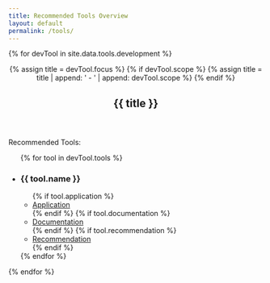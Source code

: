 ```yaml
---
title: Recommended Tools Overview
layout: default
permalink: /tools/
---
```


<div class="row">

{% for devTool in site.data.tools.development %}
<div class="col-md-6">
  <div class="panel panel-default">
    <header class="panel-heading">
      {% assign title = devTool.focus %}
      {% if devTool.scope %}
        {% assign title = title | append: ' - ' | append: devTool.scope %}
      {% endif %}
      <h2 class="panel-title" id="{{ title | slugify}}">{{ title }}</h2>
    </header>
    <div class="panel-body">
      <p class="lead">Recommended Tools:</p>
      <ul class="list-group">
        {% for tool in devTool.tools %}
          <li class="list-group-item">
            <h3 class="list-group-item-heading">{{ tool.name }}</h3>
            <ul class="list-group-item-text">
              {% if tool.application %}
                <li><a href="{{ tool.application }}">Application</a></li>
              {% endif %}
              {% if tool.documentation %}
                <li><a href="{{ tool.documentation }}">Documentation</a></li>
              {% endif %}
              {% if tool.recommendation %}
                <li><a href="{{ tool.recommendation }}">Recommendation</a></li>
              {% endif %}
            </ul>
          </li>
        {% endfor %}
      </ul>
    </div>
  </div>
</div>
{% endfor %}

</div>
